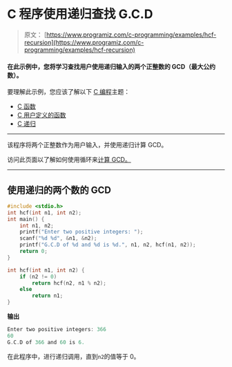 # C 程序使用递归查找 G.C.D

> 原文： [https://www.programiz.com/c-programming/examples/hcf-recursion](https://www.programiz.com/c-programming/examples/hcf-recursion)

#### 在此示例中，您将学习查找用户使用递归输入的两个正整数的 GCD（最大公约数）。

要理解此示例，您应该了解以下 [C 编程](/c-programming "C tutorial")主题：

*   [C 函数](/c-programming/c-functions)
*   [C 用户定义的函数](/c-programming/c-user-defined-functions)
*   [C 递归](/c-programming/c-recursion)

* * *

该程序将两个正整数作为用户输入，并使用递归计算 GCD。

访问此页面以了解如何使用循环来[计算 GCD。](https://www.programiz.com/c-programming/examples/hcf-gcd)

* * *

## 使用递归的两个数的 GCD

```c
#include <stdio.h>
int hcf(int n1, int n2);
int main() {
    int n1, n2;
    printf("Enter two positive integers: ");
    scanf("%d %d", &n1, &n2);
    printf("G.C.D of %d and %d is %d.", n1, n2, hcf(n1, n2));
    return 0;
}

int hcf(int n1, int n2) {
    if (n2 != 0)
        return hcf(n2, n1 % n2);
    else
        return n1;
} 
```

**输出**

```c
Enter two positive integers: 366
60
G.C.D of 366 and 60 is 6. 
```

在此程序中，进行递归调用，直到`n2`的值等于 0。